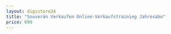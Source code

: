 ```yaml
---
layout: digistore24
title: "Souverän Verkaufen Online-Verkaufstraining Jahresabo"
price: 690
---
```

